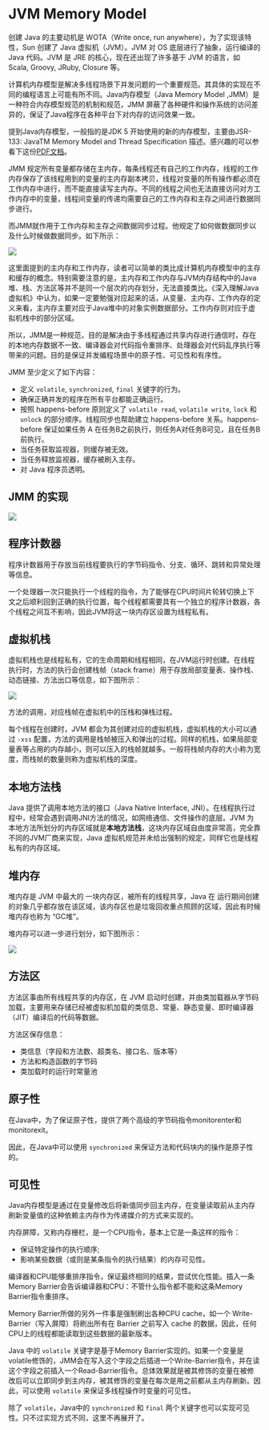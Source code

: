 # JVM Memory Model

创建 Java 的主要动机是 WOTA（Write once, run anywhere），为了实现该特性，Sun 创建了 Java 虚拟机（JVM）。JVM 对 OS 底层进行了抽象，运行编译的 Java 代码。JVM 是 JRE 的核心，现在还出现了许多基于 JVM 的语言，如 Scala, Groovy, JRuby, Closure 等。

计算机内存模型是解决多线程场景下并发问题的一个重要规范。其具体的实现在不同的编程语言上可能有所不同。Java内存模型（Java Memory Model ,JMM）是一种符合内存模型规范的机制和规范，JMM 屏蔽了各种硬件和操作系统的访问差异的，保证了Java程序在各种平台下对内存的访问效果一致。

提到Java内存模型，一般指的是JDK 5 开始使用的新的内存模型，主要由JSR-133: JavaTM Memory Model and Thread Specification 描述。感兴趣的可以参看下这份[PDF文档](http://www.cs.umd.edu/~pugh/java/memoryModel/jsr133.pdf)。

JMM 规定所有变量都存储在主内存，每条线程还有自己的工作内存，线程的工作内存保存了该线程用到的变量的主内存副本拷贝，线程对变量的所有操作都必须在工作内存中进行，而不能直接读写主内存。不同的线程之间也无法直接访问对方工作内存中的变量，线程间变量的传递均需要自己的工作内存和主存之间进行数据同步进行。

而JMM就作用于工作内存和主存之间数据同步过程。他规定了如何做数据同步以及什么时候做数据同步。如下所示：

![](images/2019-11-19-13-32-49.png)

这里面提到的主内存和工作内存，读者可以简单的类比成计算机内存模型中的主存和缓存的概念。特别需要注意的是，主内存和工作内存与JVM内存结构中的Java堆、栈、方法区等并不是同一个层次的内存划分，无法直接类比。《深入理解Java虚拟机》中认为，如果一定要勉强对应起来的话，从变量、主内存、工作内存的定义来看，主内存主要对应于Java堆中的对象实例数据部分。工作内存则对应于虚拟机栈中的部分区域。

所以，JMM是一种规范，目的是解决由于多线程通过共享内存进行通信时，存在的本地内存数据不一致、编译器会对代码指令重排序、处理器会对代码乱序执行等带来的问题。目的是保证并发编程场景中的原子性、可见性和有序性。

JMM 至少定义了如下内容：

- 定义 `volatile`, `synchronized`, `final` 关键字的行为。
- 确保正确并发的程序在所有平台都能正确运行。
- 按照 happens-before 原则定义了 `volatile read`, `volatile write`, `lock` 和 `unlock` 的部分顺序。线程同步也帮助建立 happens-before 关系。happens-before 保证如果任务 A 在任务B之前执行，则任务A对任务B可见，且在任务B前执行。
- 当任务获取监视器，则缓存被无效。
- 当任务释放监视器，缓存被刷入主存。
- 对 Java 程序员透明。

## JMM 的实现

![](images/2019-10-24-11-47-44.png)

## 程序计数器

程序计数器用于存放当前线程要执行的字节码指令、分支、循环、跳转和异常处理等信息。

一个处理器一次只能执行一个线程的指令，为了能够在CPU时间片轮转切换上下文之后顺利回到正确的执行位置，每个线程都需要具有一个独立的程序计数器，各个线程之间互不影响，因此JVM将这一块内存区设置为线程私有。

## 虚拟机栈

虚拟机栈也是线程私有，它的生命周期和线程相同，在JVM运行时创建。在线程执行时，方法的执行会创建栈帧（stack frame）用于存放局部变量表、操作栈、动态链接、方法出口等信息，如下图所示：

![](images/2019-10-24-12-17-28.png)

方法的调用，对应栈帧在虚拟机中的压栈和弹栈过程。

每个线程在创建时，JVM 都会为其创建对应的虚拟机栈，虚拟机栈的大小可以通过 `-xss` 配置，方法的调用是栈帧被压入和弹出的过程。同样的机栈，如果局部变量表等占用的内存越小，则可以压入的栈帧就越多。一般将栈帧内存的大小称为宽度，而栈帧的数量则称为虚拟机栈的深度。

## 本地方法栈

Java 提供了调用本地方法的接口（Java Native Interface, JNI）。在线程执行过程中，经常会遇到调用JNI方法的情况，如网络通信、文件操作的底层。JVM 为本地方法所划分的内存区域就是**本地方法栈**，这块内存区域自由度非常高，完全靠不同的JVM厂商来实现，Java 虚拟机规范并未给出强制的规定，同样它也是线程私有的内存区域。

## 堆内存

堆内存是 JVM 中最大的 一块内存区，被所有的线程共享，Java 在 运行期间创建的对象几乎都存放在该区域，该内存区也是垃圾回收重点照顾的区域，因此有时候堆内存也称为 “GC堆”。

堆内存可以进一步进行划分，如下图所示：

![](images/2019-10-24-12-31-44.png)

## 方法区

方法区事由所有线程共享的内存区，在 JVM 启动时创建，并由类加载器从字节码加载，主要用来存储已经被虚拟机加载的类信息、常量、静态变量、即时编译器（JIT）编译后的代码等数据。

方法区保存信息：

- 类信息（字段和方法数、超类名、接口名、版本等）
- 方法和构造函数的字节码
- 类加载时的运行时常量池

## 原子性

在Java中，为了保证原子性，提供了两个高级的字节码指令monitorenter和monitorexit。

因此，在Java中可以使用 `synchronized` 来保证方法和代码块内的操作是原子性的。

## 可见性

Java内存模型是通过在变量修改后将新值同步回主内存，在变量读取前从主内存刷新变量值的这种依赖主内存作为传递媒介的方式来实现的。

内存屏障，又称内存栅栏，是一个CPU指令，基本上它是一条这样的指令：

- 保证特定操作的执行顺序;
- 影响某些数据（或则是某条指令的执行结果）的内存可见性。

编译器和CPU能够重排序指令，保证最终相同的结果，尝试优化性能。插入一条Memory Barrier会告诉编译器和CPU：不管什么指令都不能和这条Memory Barrier指令重排序。

Memory Barrier所做的另外一件事是强制刷出各种CPU cache，如一个 Write-Barrier（写入屏障）将刷出所有在 Barrier 之前写入 cache 的数据，因此，任何CPU上的线程都能读取到这些数据的最新版本。

Java 中的 `volatile` 关键字是基于Memory Barrier实现的。如果一个变量是volatile修饰的，JMM会在写入这个字段之后插进一个Write-Barrier指令，并在读这个字段之前插入一个Read-Barrier指令。总体效果就是被其修饰的变量在被修改后可以立即同步到主内存，被其修饰的变量在每次是用之前都从主内存刷新。因此，可以使用 `volatile` 来保证多线程操作时变量的可见性。

除了 `volatile`，Java中的 `synchronized` 和 `final` 两个关键字也可以实现可见性。只不过实现方式不同，这里不再展开了。
